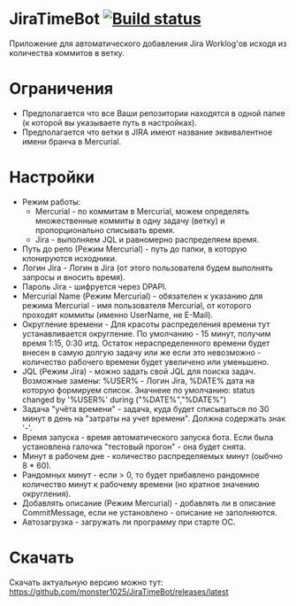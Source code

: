 # JiraTimeBot [![Build status](https://ci.appveyor.com/api/projects/status/anmhfvuj4oq84j1f/branch/master?svg=true)](https://ci.appveyor.com/project/monster1025/jiratimebot/branch/master)
Приложение для автоматического добавления Jira Worklog'ов исходя из количества коммитов в ветку.

# Ограничения
 - Предполагается что все Ваши репозитории находятся в одной папке (к которой вы указываете путь в настройках).
 - Предполагается что ветки в JIRA имеют название эквивалентное имени бранча в Mercurial.

# Настройки
 - Режим работы:
   - Mercurial - по коммитам в Mercurial, можем определять множественные коммиты в одну задачу (ветку) и пропорционально списывать время.
   - Jira - выполняем JQL и равномерно распределяем время.
 - Путь до репо (Режим Mercurial) - путь до папки, в которую клонируются исходники.
 - Логин Jira - Логин в Jira (от этого пользователя будем выполнять запросы и вносить время).
 - Пароль Jira - шифруется через DPAPI.
 - Mercurial Name (Режим Mercurial) - обязателен к указанию для режима Mercurial - имя пользователя Mercurial, от которого проходят коммиты (именно UserName, не E-Mail).
 - Округление времени - Для красоты распределения времени тут устанавливается округление. По умолчанию - 15 минут, получим время 1:15, 0:30 итд. Остаток нераспределенного времени будет внесен в самую долгую задачу или же если это невозможно - количество рабочего времени будет увеличено или уменьшено.
 - JQL (Режим Jira) - можно задать свой JQL для поиска задач. Возможные замены: %USER% - Логин Jira, %DATE% дата на которую формируем список. Значнеие по умолчанию: status changed by '%USER%' during ("%DATE%","%DATE%")
 - Задача "учёта времени" - задача, куда будет списываться по 30 минут в день на "затраты на учет времени". Должна содержать знак '-'.
 - Время запуска - время автоматического запуска бота. Если была установлена галочка "тестовый прогон" - она будет снята.
 - Минут в рабочем дне - количество распределяемых минут (оыбчно 8 * 60).
 - Рандомных минут - если > 0, то будет прибавлено рандомное количество минут к рабочему времени (но кратное значению округления).
 - Добавлять описание (Режим Mercurial) - добавлять ли в описание CommitMessage, если не установлено - описание не заполняются.
 - Автозагрузка - загружать ли программу при старте ОС.
# Скачать
Скачать актуальную версию можно тут: https://github.com/monster1025/JiraTimeBot/releases/latest

